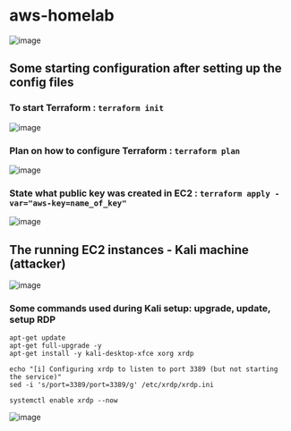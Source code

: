 # aws-homelab


![image](https://github.com/KurapikaLeo/aws-homelab/assets/101999591/91fae44b-7086-473e-b1ee-17305f034136)


## Some starting configuration after setting up the config files

### To start Terraform : ``` terraform init ```
![image](https://github.com/KurapikaLeo/aws-homelab/assets/101999591/b44de944-86a3-41c6-9ae5-bc1c2117b4c5)


### Plan on how to configure Terraform : ``` terraform plan ```
![image](https://github.com/KurapikaLeo/aws-homelab/assets/101999591/ce8dc62a-dab7-4b2a-9bee-371fbfb8974a)

### State what public key was created in EC2 : ``` terraform apply -var="aws-key=name_of_key" ```
![image](https://github.com/KurapikaLeo/aws-homelab/assets/101999591/3724d11e-ffa8-4afa-a704-61ac8eece76b)



## The running EC2 instances - Kali machine (attacker)
![image](https://github.com/KurapikaLeo/aws-homelab/assets/101999591/566e2445-e0af-4f2b-b054-a56ffa1fa290)

### Some commands used during Kali setup: upgrade, update, setup RDP  
``` echo "[i] Updating and upgrading Kali"
apt-get update
apt-get full-upgrade -y
apt-get install -y kali-desktop-xfce xorg xrdp

echo "[i] Configuring xrdp to listen to port 3389 (but not starting the service)"
sed -i 's/port=3389/port=3389/g' /etc/xrdp/xrdp.ini
```
```
systemctl enable xrdp --now
```

![image](https://github.com/KurapikaLeo/aws-homelab/assets/101999591/023670d8-83d8-47d0-b341-26750c97dc1f)

